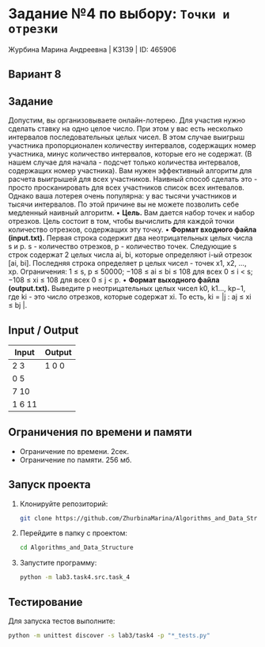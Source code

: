 # Задание №4 по выбору: `Точки и отрезки`
Журбина Марина Андреевна | K3139 | ID: 465906

## Вариант 8

## Задание 
Допустим, вы организовываете онлайн-лотерею. Для участия нужно сделать ставку на одно целое число. При этом у вас есть несколько интервалов последовательных целых чисел. В этом случае выигрыш участника пропорционален количеству интервалов, содержащих номер участника, минус количество интервалов, которые его не содержат. (В нашем случае для начала - подсчет только количества интервалов, содержащих номер участника). Вам нужен эффективный алгоритм для расчета выигрышей для всех участников. Наивный способ сделать это - просто просканировать для всех участников список всех интевалов. Однако ваша лотерея очень популярна: у вас тысячи участников и тысячи интервалов. По этой причине вы не можете позволить себе медленный наивный алгоритм.
• **Цель.** Вам дается набор точек и набор отрезков. Цель состоит в том, чтобы
вычислить для каждой точки количество отрезков, содержащих эту точку.
• **Формат входного файла (input.txt).** Первая строка содержит два неотрицательных целых числа s и p. s - количество отрезков, p - количество точек. Следующие s строк содержат 2 целых числа ai, bi, которые определяют i-ый отрезок [ai, bi]. Последняя строка определяет p целых чисел - точек x1, x2, ..., xp. Ограничения: 1 ≤ s, p ≤ 50000; −108 ≤ ai ≤ bi ≤ 108 для всех 0 ≤ i < s; −108 ≤ xi ≤ 108 для всех 0 ≤ j < p.
• **Формат выходного файла (output.txt).** Выведите p неотрицательных целых чисел k0, k1..., kp−1, где ki - это число отрезков, которые содержат xi. То есть, ki = |j : aj ≤ xi ≤ bj |.


## Input / Output 

| Input    | Output |
|----------|----------|
| 2 3    | 1 0 0   |
| 0 5    |    |
| 7 10    |    |
| 1 6 11    |    |

## Ограничения по времени и памяти

- Ограничение по времени. 2сек.
- Ограничение по памяти. 256 мб.


## Запуск проекта
1. Клонируйте репозиторий:
   ```bash
   git clone https://github.com/ZhurbinaMarina/Algorithms_and_Data_Structure.git
   ```
2. Перейдите в папку с проектом:
   ```bash
   cd Algorithms_and_Data_Structure
   ```
3. Запустите программу:
   ```bash
   python -m lab3.task4.src.task_4
   ```

## Тестирование
Для запуска тестов выполните:
```bash
python -m unittest discover -s lab3/task4 -p "*_tests.py"
```